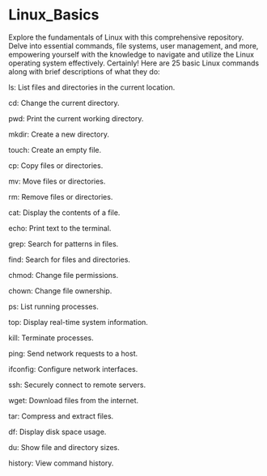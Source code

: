 # Linux_Basics
Explore the fundamentals of Linux with this comprehensive repository. Delve into essential commands, file systems, user management, and more, empowering yourself with the knowledge to navigate and utilize the Linux operating system effectively.
Certainly! Here are 25 basic Linux commands along with brief descriptions of what they do:

ls: List files and directories in the current location.

cd: Change the current directory.

pwd: Print the current working directory.

mkdir: Create a new directory.

touch: Create an empty file.

cp: Copy files or directories.

mv: Move files or directories.

rm: Remove files or directories.

cat: Display the contents of a file.

echo: Print text to the terminal.

grep: Search for patterns in files.

find: Search for files and directories.

chmod: Change file permissions.

chown: Change file ownership.

ps: List running processes.

top: Display real-time system information.

kill: Terminate processes.

ping: Send network requests to a host.

ifconfig: Configure network interfaces.

ssh: Securely connect to remote servers.

wget: Download files from the internet.

tar: Compress and extract files.

df: Display disk space usage.

du: Show file and directory sizes.

history: View command history.
